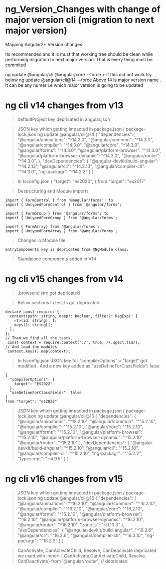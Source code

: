 # ng_Version_Changes with change of major version cli (migration to next major version)
Mapping Angular2+ Version changes

Its recommended and it is must that working tree should be clean while performing migration to next major version. That is every thing must be commited

ng update @angular/cli @angular/core --force > if this did not work try below
ng update @angular/cli@14 --force
Above 14 is major version name . It can be any numer i.e which major version is going to be updated

# ng cli v14 changes from v13

  > defaultProject key depricated in angular.json

  > JSON key which getting impacted in package.json / package-lock.json ng update @angular/cli@14 
    {
        "dependencies":{
            "@angular/animations": "^14.3.0",
            "@angular/common": "^14.3.0",
            "@angular/compiler": "^14.3.0",
            "@angular/core": "^14.3.0",
            "@angular/forms": "^14.3.0",
            "@angular/platform-browser": "^14.3.0",
            "@angular/platform-browser-dynamic": "^14.3.0",
            "@angular/router": "^14.3.0",
        },
        "devDependencies": {
        "@angular-devkit/build-angular": "^14.2.13",
        "@angular/cli": "^14.2.13",
        "@angular/compiler-cli": "^14.3.0",
        "ng-packagr": "^14.2.2"
        }
    }

  > In tsconfig.json 
    {
         "target": "es2020",
    }
    from "target": "es2017"

  >   Destructuring and Module imports

    import { FormControl } from '@angular/forms'; to 
    import { UntypedFormControl } from '@angular/forms';
    
    import { FormGroup } from '@angular/forms'; to
    import { UntypedFormGroup } from '@angular/forms';

    import { FormArray} from '@angular/forms';
    import { UntypedFormArray } from '@angular/forms';

  > Changes in Module file 
    
    entryComponents key is depricated from @NgModule class.

  > Standalone components added in V14
   
# ng cli v15 changes from v14

  > .browserslistrc got depricated

  > Below sections in test.ts got depricated

    declare const require: {
      context(path: string, deep?: boolean, filter?: RegExp): {
        <T>(id: string): T;
        keys(): string[];
      };
    }; 
    // Then we find all the tests.
     const context = require.context('./', true, /\.spec\.ts$/);
    // And load the modules.
     context.keys().map(context);

   > In tsconfig.json JSON key for "compilerOptions" > "target" got modified . And a new key
     added as "useDefineForClassFields": false 

    {
      "compilerOptions": {
        target": "ES2022"
      },
      "useDefineForClassFields": false   
    }
    from "target": "es2020"

  > JSON key which getting impacted in package.json / package-lock.json ng update @angular/cli@15 
    {
      "dependencies": {
          "@angular/animations": "^15.2.10",
          "@angular/common": "^15.2.10",
          "@angular/compiler": "^15.2.10",
          "@angular/core": "^15.2.10",
          "@angular/forms": "^15.2.10",
          "@angular/platform-browser": "^15.2.10",
          "@angular/platform-browser-dynamic": "^15.2.10",
          "@angular/router": "^15.2.10"
          },
      "devDependencies": {
          "@angular-devkit/build-angular": "^15.2.10",
          "@angular/cli": "^15.2.10",
          "@angular/compiler-cli": "^15.2.10",
          "ng-packagr": "^15.2.2",
          "typescript": "~4.9.5"
          }
    }
    
# ng cli v16 changes from v15

> JSON key which getting impacted in package.json / package-lock.json ng update @angular/cli@16
  {
    "dependencies": {
        "@angular/animations": "^16.2.10",
        "@angular/common": "^16.2.10",
        "@angular/compiler": "^16.2.10",
        "@angular/core": "^16.2.10",
        "@angular/forms": "^16.2.10",
        "@angular/platform-browser": "^16.2.10",
        "@angular/platform-browser-dynamic": "^16.2.10",
        "@angular/router": "^16.2.10",
        "zone.js": "~0.13.3"
    },
    "devDependencies": {
        "@angular-devkit/build-angular": "^16.2.6",
        "@angular/cli": "^16.2.6",
        "@angular/compiler-cli": "^16.2.10",
        "ng-packagr": "^16.2.3"
    }
  } 

  > CanActivate, CanActivateChild, Resolve, CanDeactivate depricated 
    we used with 
    import { CanActivate,CanActivateChild, Resolve, CanDeactivate} from '@angular/router'; // depricated
 

